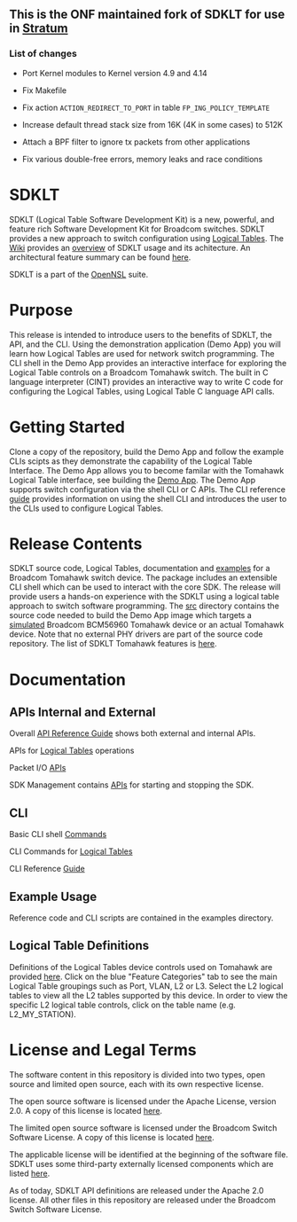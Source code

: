 ## This is the ONF maintained fork of SDKLT for use in [Stratum](https://github.com/opennetworkinglab/stratum)

### List of changes

 - Port Kernel modules to Kernel version 4.9 and 4.14

 - Fix Makefile

 - Fix action `ACTION_REDIRECT_TO_PORT` in table `FP_ING_POLICY_TEMPLATE`

 - Increase default thread stack size from 16K (4K in some cases) to 512K

 - Attach a BPF filter to ignore tx packets from other applications

 - Fix various double-free errors, memory leaks and race conditions

# SDKLT
SDKLT (Logical Table Software Development Kit) is a new, powerful, and feature rich Software Development Kit for Broadcom switches. SDKLT provides a new approach to switch configuration using [Logical Tables](https://github.com/Broadcom-Network-Switching-Software/SDKLT/wiki/What-is-a-Logical-Table%3F).  The [Wiki](https://github.com/Broadcom-Network-Switching-Software/SDKLT/wiki) provides an [overview](https://github.com/Broadcom-Network-Switching-Software/SDKLT/wiki/Architecture-Overview) of SDKLT usage and its achitecture.  An architectural feature summary can be found [here](https://github.com/Broadcom-Network-Switching-Software/SDKLT/wiki/Architecture-Feature-Summary). 

SDKLT is a part of the [OpenNSL](https://github.com/Broadcom-Network-Switching-Software/OpenNSL-Tool-Suite) suite.

# Purpose
This release is intended to introduce users to the benefits of SDKLT, the API, and the CLI. Using the demonstration application (Demo App) you will learn how Logical Tables are used for network switch programming.  The CLI shell in the Demo App provides an interactive interface for exploring the Logical Table controls on a Broadcom Tomahawk switch.  The built in C language interpreter (CINT) provides an interactive way to write C code for configuring the Logical Tables, using Logical Table C language API calls.

# Getting Started
Clone a copy of the repository, build the Demo App and follow the example CLIs scipts as they demonstrate the capability of the Logical Table Interface.  The Demo App allows you to become familar with the Tomahawk Logical Table interface, see building the [Demo App](https://github.com/Broadcom-Network-Switching-Software/SDKLT/wiki/Building-the-Demo-App).  The Demo App supports switch configuration via the shell CLI or C APIs.  The CLI reference [guide](https://broadcom-network-switching-software.github.io/CLI_Reference/) provides information on using the shell CLI and introduces the user to the CLIs used to configure Logical Tables. 

# Release Contents
SDKLT source code, Logical Tables, documentation and [examples](https://github.com/Broadcom-Network-Switching-Software/SDKLT/tree/master/examples/bcm56960_a0) for a Broadcom Tomahawk switch device.
The package includes an extensible CLI shell which can be used to interact with the core SDK.
The release will provide users a hands-on experience with the SDKLT using a logical table approach to switch software programming.  The [src](https://github.com/Broadcom-Network-Switching-Software/SDKLT/tree/master/src) directory contains the source code needed to build the Demo App image which targets a [simulated](https://github.com/Broadcom-Network-Switching-Software/SDKLT/wiki/XGSSIM) Broadcom BCM56960 Tomahawk device or an actual Tomahawk device.  Note that no external PHY drivers are part of the source code repository.
The list of SDKLT Tomahawk features is [here](https://github.com/Broadcom-Network-Switching-Software/SDKLT/wiki/Tomahawk-Feature-List).

# Documentation

## APIs Internal and External
Overall [API Reference Guide](https://broadcom-network-switching-software.github.io/Documentation/doc/html/index.html) shows both external and internal APIs.

APIs for [Logical Tables](https://broadcom-network-switching-software.github.io/Documentation/bcmlt/html/index.html) operations

Packet I/O [APIs](https://broadcom-network-switching-software.github.io/Documentation/bcmpkt/html/index.html)

SDK Management contains [APIs](https://broadcom-network-switching-software.github.io/Documentation/bcmmgmt/html/index.html) for starting and stopping the SDK.

## CLI
Basic CLI shell [Commands](https://broadcom-network-switching-software.github.io/Documentation/bcma/html/bcma_clicmd.html)

CLI Commands for [Logical Tables](https://broadcom-network-switching-software.github.io/Documentation/bcma/html/bcma_bcmltcmd.html)

CLI Reference [Guide](https://broadcom-network-switching-software.github.io/CLI_Reference/)

## Example Usage
Reference code and CLI scripts are contained in the examples directory.   

## Logical Table Definitions
Definitions of the Logical Tables device controls used on Tomahawk are provided [here](https://broadcom-network-switching-software.github.io/Logical_Table_Documentation_Guide/).  Click on the blue "Feature Categories" tab to see the main Logical Table groupings such as Port, VLAN, L2 or L3.  Select the L2 logical tables to view all the L2 tables supported by this device.  In order to view the specific L2 logical table controls, click on the table name (e.g. L2_MY_STATION).

# License and Legal Terms
The software content in this repository is divided into two types, open source and limited open source, each with its own respective license.

The open source software is licensed under the Apache License, version 2.0. A copy of this license is located [here](https://github.com/Broadcom-Network-Switching-Software/SDKLT/blob/master/Legal/Apache2_license).

The limited open source software is licensed under the Broadcom Switch Software License. A copy of this license is located [here](https://github.com/Broadcom-Network-Switching-Software/SDKLT/blob/master/Legal/Broadcom_Switch_Software_license).

The applicable license will be identified at the beginning of the software file.
SDKLT uses some third-party externally licensed components which are listed [here](https://github.com/Broadcom-Network-Switching-Software/SDKLT/wiki/Third-Party-Software-Licenses).

As of today, SDKLT API definitions are released under the Apache 2.0 license. All other files in this repository are released under the Broadcom Switch Software License.

